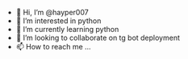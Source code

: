 - 👋 Hi, I’m @hayper007
- 👀 I’m interested in python 
- 🌱 I’m currently learning python
- 💞️ I’m looking to collaborate on tg bot deployment 
- 📫 How to reach me ...

<!---
hayper007/hayper007 is a ✨ special ✨ repository because its `README.md` (this file) appears on your GitHub profile.
You can click the Preview link to take a look at your changes.
--->
